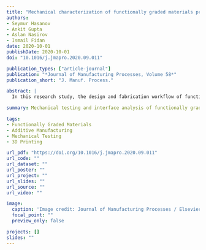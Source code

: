 ```yaml
---
title: "Mechanical characterization of functionally graded materials produced by the fused filament fabrication process"
authors:
- Seymur Hasanov
- Ankit Gupta
- Aslan Nasirov
- Ismail Fidan
date: 2020-10-01
publishDate: 2020-10-01
doi: "10.1016/j.jmapro.2020.09.011"

publication_types: ["article-journal"]
publication: "*Journal of Manufacturing Processes, Volume 58*"
publication_short: "J. Manuf. Process."

abstract: |
  In this research study, the design and fabrication workflow of functionally graded materials (FGMs) were introduced using fused filament fabrication (FFF) process. Rigid polymers were mechanically characterized in three printing directions. Tensile strength and modulus of elasticity values for YZ and XY printing orientation specimens indicated similar results. Printing in the XZ direction showed poor strength values in comparison with other directions. Interface analysis with different transition patterns was accomplished and the advantage of gradient transition was achieved. Micrography of specimens was analyzed to investigate the internal structure and was used to validate test results. Statistical methods were applied to investigate the relationship between process and performance.

summary: Mechanical testing and interface analysis of functionally graded polymer materials fabricated by the FFF process.

tags:
- Functionally Graded Materials
- Additive Manufacturing
- Mechanical Testing
- 3D Printing

url_pdf: "https://doi.org/10.1016/j.jmapro.2020.09.011"
url_code: ""
url_dataset: ""
url_poster: ""
url_project: ""
url_slides: ""
url_source: ""
url_video: ""

image:
  caption: 'Image credit: Journal of Manufacturing Processes / Elsevier'
  focal_point: ""
  preview_only: false

projects: []
slides: ""
---
```


